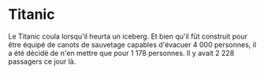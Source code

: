 # Titanic

Le Titanic coula lorsqu'il heurta un iceberg. Et bien qu'il fût construit pour
être équipé de canots de sauvetage capables d'évacuer 4 000 personnes, il a été
décidé de n'en mettre que pour 1 178 personnes. Il y avait 2 228 passagers ce
jour là.

